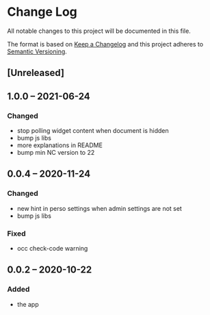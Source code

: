 # Change Log
All notable changes to this project will be documented in this file.

The format is based on [Keep a Changelog](http://keepachangelog.com/)
and this project adheres to [Semantic Versioning](http://semver.org/).

## [Unreleased]

## 1.0.0 – 2021-06-24
### Changed
- stop polling widget content when document is hidden
- bump js libs
- more explanations in README
- bump min NC version to 22

## 0.0.4 – 2020-11-24
### Changed
- new hint in perso settings when admin settings are not set
- bump js libs

### Fixed
- occ check-code warning

## 0.0.2 – 2020-10-22
### Added
* the app
